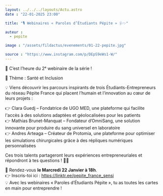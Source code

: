 ```yaml
---
layout: ../../../layouts/Actu.astro
date : "22-01-2025 23:00"

title: "🎙️ Webinaires « Paroles d’Étudiants Pépite » 🩺✨"

auteur :
  - pepite

image : "/assets/fildactus/evenements/01-22-pepite.jpg"

source : "https://www.instagram.com/p/DEpS9eWs1-W/"
---
```


🚀 C’est l’heure du 2ᵉ webinaire de la série !

📅 Thème : Santé et Inclusion

💡 Viens découvrir les parcours inspirants de trois Étudiants-Entrepreneurs du réseau Pépite France qui placent l’humain et l’innovation au cœur de leurs projets :

👉 Clara Guedj – Fondatrice de UGO MED, une plateforme qui facilite l'accès à des solutions adaptées et géolocalisées pour les patients  
👉 Mathias Brunet-Manquat – Fondateur d’OmniSang, une solution innovante pour produire du sang universel en laboratoire  
👉 Andres Arteaga – Créateur de Protomia, une plateforme pour optimiser les simulations chirurgicales grâce à des répliques numériques personnalisées

Ces trois talents partageront leurs expériences entrepreneuriales et répondront à tes questions ! 🔑💡

📅 Rendez-vous __le Marcredi 22 Janvier à 18h__.  
👉 Inscris-toi ici : https://linktr.ee/pepite_france_sensi  
💡 Avec les webinaires « Paroles d’Étudiants Pépite », tu as toutes les cartes en main pour entreprendre !